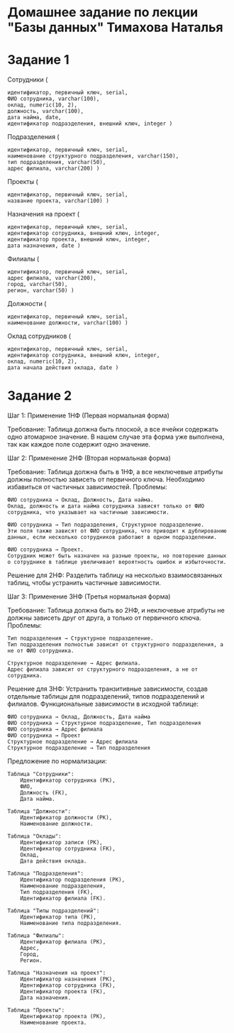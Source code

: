 # Домашнее задание по лекции "Базы данных" Тимахова Наталья

# Задание 1

Сотрудники (

    идентификатор, первичный ключ, serial,
    ФИО сотрудника, varchar(100),
    оклад, numeric(10, 2),
    должность, varchar(100),
    дата найма, date,
    идентификатор подразделения, внешний ключ, integer )

Подразделения (

    идентификатор, первичный ключ, serial,
    наименование структурного подразделения, varchar(150),
    тип подразделения, varchar(50),
    адрес филиала, varchar(200) )

Проекты (

    идентификатор, первичный ключ, serial,
    название проекта, varchar(100) )

Назначения на проект (

    идентификатор, первичный ключ, serial,
    идентификатор сотрудника, внешний ключ, integer,
    идентификатор проекта, внешний ключ, integer,
    дата назначения, date )

Филиалы (

    идентификатор, первичный ключ, serial,
    адрес филиала, varchar(200),
    город, varchar(50),
    регион, varchar(50) )

Должности (

    идентификатор, первичный ключ, serial,
    наименование должности, varchar(100) )

Оклад сотрудников (

    идентификатор, первичный ключ, serial,
    идентификатор сотрудника, внешний ключ, integer,
    оклад, numeric(10, 2),
    дата начала действия оклада, date )

# Задание 2

Шаг 1: Применение 1НФ (Первая нормальная форма)

Требование: Таблица должна быть плоской, а все ячейки содержать одно атомарное значение. В нашем случае эта форма уже выполнена, так как каждое поле содержит одно значение.

Шаг 2: Применение 2НФ (Вторая нормальная форма)

Требование: Таблица должна быть в 1НФ, а все неключевые атрибуты должны полностью зависеть от первичного ключа. Необходимо избавиться от частичных зависимостей.
Проблемы:

    ФИО сотрудника → Оклад, Должность, Дата найма.
    Оклад, должность и дата найма сотрудника зависят только от ФИО сотрудника, что указывает на частичные зависимости.

    ФИО сотрудника → Тип подразделения, Структурное подразделение.
    Эти поля также зависят от ФИО сотрудника, что приводит к дублированию данных, если несколько сотрудников работают в одном подразделении.

    ФИО сотрудника → Проект.
    Сотрудник может быть назначен на разные проекты, но повторение данных о сотруднике в таблице увеличивает вероятность ошибок и избыточности.

Решение для 2НФ: Разделить таблицу на несколько взаимосвязанных таблиц, чтобы устранить частичные зависимости.

Шаг 3: Применение 3НФ (Третья нормальная форма)

Требование: Таблица должна быть во 2НФ, и неключевые атрибуты не должны зависеть друг от друга, а только от первичного ключа.
Проблемы:

    Тип подразделения → Структурное подразделение.
    Тип подразделения полностью зависит от структурного подразделения, а не от ФИО сотрудника.

    Структурное подразделение → Адрес филиала.
    Адрес филиала зависит от структурного подразделения, а не от сотрудника.

Решение для 3НФ: Устранить транзитивные зависимости, создав отдельные таблицы для подразделений, типов подразделений и филиалов.
Функциональные зависимости в исходной таблице:

    ФИО сотрудника → Оклад, Должность, Дата найма
    ФИО сотрудника → Структурное подразделение, Тип подразделения
    ФИО сотрудника → Адрес филиала
    ФИО сотрудника → Проект
    Структурное подразделение → Адрес филиала
    Структурное подразделение → Тип подразделения

Предложение по нормализации:

    Таблица "Сотрудники":
        Идентификатор сотрудника (PK),
        ФИО,
        Должность (FK),
        Дата найма.

    Таблица "Должности":
        Идентификатор должности (PK),
        Наименование должности.

    Таблица "Оклады":
        Идентификатор записи (PK),
        Идентификатор сотрудника (FK),
        Оклад,
        Дата действия оклада.

    Таблица "Подразделения":
        Идентификатор подразделения (PK),
        Наименование подразделения,
        Тип подразделения (FK),
        Идентификатор филиала (FK).

    Таблица "Типы подразделений":
        Идентификатор типа (PK),
        Наименование типа подразделения.

    Таблица "Филиалы":
        Идентификатор филиала (PK),
        Адрес,
        Город,
        Регион.

    Таблица "Назначения на проект":
        Идентификатор назначения (PK),
        Идентификатор сотрудника (FK),
        Идентификатор проекта (FK),
        Дата назначения.

    Таблица "Проекты":
        Идентификатор проекта (PK),
        Наименование проекта.
